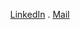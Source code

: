 <p align="center">
  <a href="https://www.linkedin.com/in/furahaderick/">LinkedIn<a/> . 
  <a href="mailto:yvesderricks@gmail.com"> Mail </a>
</p>
